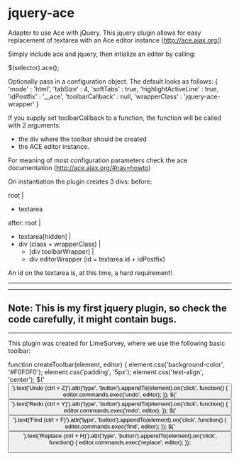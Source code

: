 jquery-ace
==========

Adapter to use Ace with jQuery.
This jquery plugin allows for easy replacement of textarea with an Ace editor instance (http://ace.ajax.org/)

Simply include ace and jquery, then intialize an editor by calling:

$(selector).ace();

Optionally pass in a configuration object. The default looks as follows:
{
    'mode' : 'html',
    'tabSize' : 4,
    'softTabs' : true,
    'highlightActiveLine' : true,
    'idPostfix' : '__ace',
    'toolbarCallback' : null,
    'wrapperClass' : 'jquery-ace-wrapper'
}

If you supply set toolbarCallback to a function, the function will be called with 2 arguments:
- the div where the toolbar should be created
- the ACE editor instance.

For meaning of most configuration parameters check the ace documentation (http://ace.ajax.org/#nav=howto)

On instantiation the plugin creates 3 divs:
before:

root
|
- textarea

after:
root
|
- textarea[hidden]
|
- div (class = wrapperClass)
  |
  - [div toolbarWrapper]
  |
  - div editorWrapper (id = textarea.id + idPostfix)


An id on the textarea is, at this time, a hard requirement!

-----------------------------------------------------------------------------------------
-----------------------------------------------------------------------------------------
Note: This is my first jquery plugin, so check the code carefully, it might contain bugs.
-----------------------------------------------------------------------------------------
-----------------------------------------------------------------------------------------

This plugin was created for LimeSurvey, where we use the following basic toolbar:

function createToolbar(element, editor)
{
    element.css('background-color', '#F0F0F0');
    element.css('padding', '5px');
    element.css('text-align', 'center');
    $('<button/>').text('Undo (ctrl + Z)').attr('type', 'button').appendTo(element).on('click', function()
    {
        editor.commands.exec('undo', editor);
    });
    $('<button/>').text('Redo (ctrl + Y)').attr('type', 'button').appendTo(element).on('click', function()
    {
        editor.commands.exec('redo', editor);
    });
    $('<button/>').text('Find (ctrl + F)').attr('type', 'button').appendTo(element).on('click', function()
    {
        editor.commands.exec('find', editor);
    });
    $('<button/>').text('Replace (ctrl + H)').attr('type', 'button').appendTo(element).on('click', function()
    {
        editor.commands.exec('replace', editor);
    });
